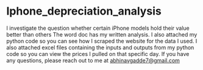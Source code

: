 # Iphone_depreciation_analysis
I investigate the question whether certain iPhone models hold their value better than others
The word doc has my written analysis. I also attached my python code so you can see how I scraped the website for the data I used. I also attached excel files containing the inputs and outputs from my python code so you can view the prices I pulled on that specific day.
If you have any questions, please reach out to me at abhinavgadde7@gmail.com
